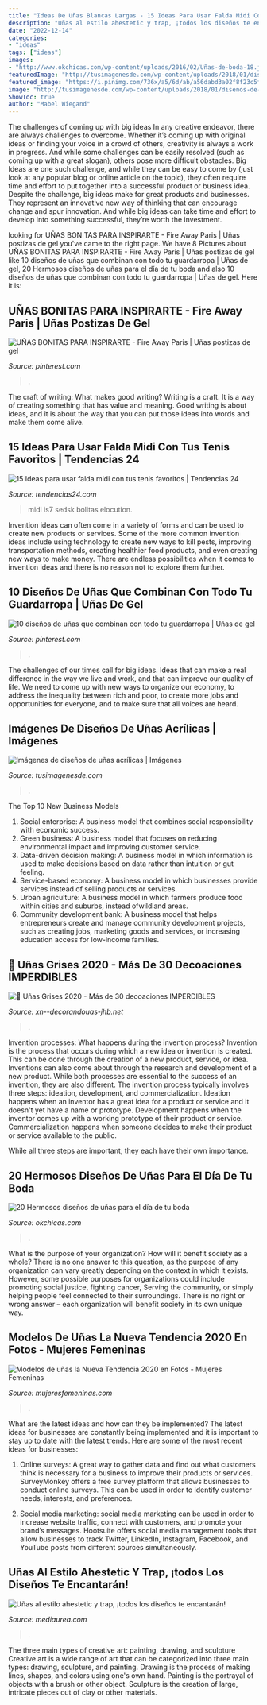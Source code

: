 ```yaml
---
title: "Ideas De Uñas Blancas Largas - 15 Ideas Para Usar Falda Midi Con Tus Tenis Favoritos"
description: "Uñas al estilo ahestetic y trap, ¡todos los diseños te encantarán!"
date: "2022-12-14"
categories:
- "ideas"
tags: ["ideas"]
images:
- "http://www.okchicas.com/wp-content/uploads/2016/02/Uñas-de-boda-18.jpg"
featuredImage: "http://tusimagenesde.com/wp-content/uploads/2018/01/disenos-de-unas-acrilicas-4.jpg"
featured_image: "https://i.pinimg.com/736x/a5/6d/ab/a56dabd3a02f8f23c5fbec111672d4e4.jpg"
image: "http://tusimagenesde.com/wp-content/uploads/2018/01/disenos-de-unas-acrilicas-4.jpg"
ShowToc: true
author: "Mabel Wiegand"
---
```



The challenges of coming up with big ideas
In any creative endeavor, there are always challenges to overcome. Whether it’s coming up with original ideas or finding your voice in a crowd of others, creativity is always a work in progress. And while some challenges can be easily resolved (such as coming up with a great slogan), others pose more difficult obstacles. Big Ideas are one such challenge, and while they can be easy to come by (just look at any popular blog or online article on the topic), they often require time and effort to put together into a successful product or business idea.
Despite the challenge, big ideas make for great products and businesses. They represent an innovative new way of thinking that can encourage change and spur innovation. And while big ideas can take time and effort to develop into something successful, they’re worth the investment.

	

		
looking for UÑAS BONITAS PARA INSPIRARTE - Fire Away Paris | Uñas postizas de gel you've came to the right page. We have 8 Pictures about UÑAS BONITAS PARA INSPIRARTE - Fire Away Paris | Uñas postizas de gel like 10 diseños de uñas que combinan con todo tu guardarropa | Uñas de gel, 20 Hermosos diseños de uñas para el día de tu boda and also 10 diseños de uñas que combinan con todo tu guardarropa | Uñas de gel. Here it is:
		
    
## UÑAS BONITAS PARA INSPIRARTE - Fire Away Paris | Uñas Postizas De Gel

<img loading=lazy src="https://i.pinimg.com/736x/36/8f/18/368f18bce67cec91304aacf0960f23a6.jpg" onerror="this.onerror=null;this.src='https://tse1.mm.bing.net/th?id=OIP.jUYhq8mSgs6mUMP5qS44DAHaNK&amp;pid=15.1';" alt="UÑAS BONITAS PARA INSPIRARTE - Fire Away Paris | Uñas postizas de gel">

_Source: pinterest.com_

>. 

	

The craft of writing: What makes good writing?
Writing is a craft. It is a way of creating something that has value and meaning. Good writing is about ideas, and it is about the way that you can put those ideas into words and make them come alive.

    
## 15 Ideas Para Usar Falda Midi Con Tus Tenis Favoritos | Tendencias 24

<img loading=lazy src="https://www.tendencias24.com/wp-content/uploads/2020/07/Ideas-para-combinar-faldas-midi-con-tenis-12-476x700-1.jpg" onerror="this.onerror=null;this.src='https://tse4.mm.bing.net/th?id=OIP.vf-8guA7OO8Iuflp3u9JGwHaK5&amp;pid=15.1';" alt="15 Ideas para usar falda midi con tus tenis favoritos | Tendencias 24">

_Source: tendencias24.com_

>midi is7 sedsk bolitas elocution. 

	

Invention ideas can often come in a variety of forms and can be used to create new products or services. Some of the more common invention ideas include using technology to create new ways to kill pests, improving transportation methods, creating healthier food products, and even creating new ways to make money. There are endless possibilities when it comes to invention ideas and there is no reason not to explore them further.

    
## 10 Diseños De Uñas Que Combinan Con Todo Tu Guardarropa | Uñas De Gel

<img loading=lazy src="https://i.pinimg.com/736x/a5/6d/ab/a56dabd3a02f8f23c5fbec111672d4e4.jpg" onerror="this.onerror=null;this.src='https://tse1.mm.bing.net/th?id=OIP.hlurWA3R4PpqyNEEif7uLAHaHa&amp;pid=15.1';" alt="10 diseños de uñas que combinan con todo tu guardarropa | Uñas de gel">

_Source: pinterest.com_

>. 

	

The challenges of our times call for big ideas. Ideas that can make a real difference in the way we live and work, and that can improve our quality of life. We need to come up with new ways to organize our economy, to address the inequality between rich and poor, to create more jobs and opportunities for everyone, and to make sure that all voices are heard.

    
## Imágenes De Diseños De Uñas Acrílicas | Imágenes

<img loading=lazy src="http://tusimagenesde.com/wp-content/uploads/2018/01/disenos-de-unas-acrilicas-4.jpg" onerror="this.onerror=null;this.src='https://tse4.mm.bing.net/th?id=OIP.DQc5cm8X70TJUbsraYklVQHaIy&amp;pid=15.1';" alt="Imágenes de diseños de uñas acrílicas | Imágenes">

_Source: tusimagenesde.com_

>. 

	

The Top 10 New Business Models
1. Social enterprise: A business model that combines social responsibility with economic success.
2. Green business: A business model that focuses on reducing environmental impact and improving customer service.
3. Data-driven decision making: A business model in which information is used to make decisions based on data rather than intuition or gut feeling.
4. Service-based economy: A business model in which businesses provide services instead of selling products or services. 
5. Urban agriculture: A business model in which farmers produce food within cities and suburbs, instead ofwildland areas. 
6. Community development bank: A business model that helps entrepreneurs create and manage community development projects, such as creating jobs, marketing goods and services, or increasing education access for low-income families.

    
## 🥇 Uñas Grises 2020 - Más De 30 Decoaciones IMPERDIBLES

<img loading=lazy src="https://xn--decorandouas-jhb.net/wp-content/uploads/2020/02/uñas-grises-mate-estampada-diente-de-leon.jpg" onerror="this.onerror=null;this.src='https://tse3.mm.bing.net/th?id=OIP.qzwzfGOMjfLoudtFez5aLwHaHa&amp;pid=15.1';" alt="🥇 Uñas Grises 2020 - Más de 30 decoaciones IMPERDIBLES">

_Source: xn--decorandouas-jhb.net_

>. 

	

Invention processes: What happens during the invention process?
Invention is the process that occurs during which a new idea or invention is created. This can be done through the creation of a new product, service, or idea. Inventions can also come about through the research and development of a new product. While both processes are essential to the success of an invention, they are also different. 
The invention process typically involves three steps: ideation, development, and commercialization. Ideation happens when an inventor has a great idea for a product or service and it doesn't yet have a name or prototype. Development happens when the inventor comes up with a working prototype of their product or service. Commercialization happens when someone decides to make their product or service available to the public. 

While all three steps are important, they each have their own importance.

    
## 20 Hermosos Diseños De Uñas Para El Día De Tu Boda

<img loading=lazy src="http://www.okchicas.com/wp-content/uploads/2016/02/Uñas-de-boda-18.jpg" onerror="this.onerror=null;this.src='https://tse2.mm.bing.net/th?id=OIP.ugyWJt4n2Roo6ImmKGgMNgHaHa&amp;pid=15.1';" alt="20 Hermosos diseños de uñas para el día de tu boda">

_Source: okchicas.com_

>. 

	

What is the purpose of your organization? How will it benefit society as a whole?
There is no one answer to this question, as the purpose of any organization can vary greatly depending on the context in which it exists. However, some possible purposes for organizations could include promoting social justice, fighting cancer, Serving the community, or simply helping people feel connected to their surroundings. There is no right or wrong answer – each organization will benefit society in its own unique way.

    
## Modelos De Uñas La Nueva Tendencia 2020 En Fotos - Mujeres Femeninas

<img loading=lazy src="https://www.mujeresfemeninas.com/imagenes/moda/modelos-uñas-2016-718x450.jpg" onerror="this.onerror=null;this.src='https://tse3.mm.bing.net/th?id=OIP.-3LJKY7yptbjznTG8v9qlAHaEp&amp;pid=15.1';" alt="Modelos de uñas la Nueva Tendencia 2020 en Fotos - Mujeres Femeninas">

_Source: mujeresfemeninas.com_

>. 

	

What are the latest ideas and how can they be implemented?
The latest ideas for businesses are constantly being implemented and it is important to stay up to date with the latest trends. Here are some of the most recent ideas for businesses:
1. Online surveys: A great way to gather data and find out what customers think is necessary for a business to improve their products or services. SurveyMonkey offers a free survey platform that allows businesses to conduct online surveys. This can be used in order to identify customer needs, interests, and preferences.

2. Social media marketing: social media marketing can be used in order to increase website traffic, connect with customers, and promote your brand’s messages. Hootsuite offers social media management tools that allow businesses to track Twitter, LinkedIn, Instagram, Facebook, and YouTube posts from different sources simultaneously.

    
## Uñas Al Estilo Ahestetic Y Trap, ¡todos Los Diseños Te Encantarán!

<img loading=lazy src="https://mediaurea.com/wp-content/uploads/2021/08/72bc4828f9254bec4c3ecb3dda55f2e1.jpeg" onerror="this.onerror=null;this.src='https://tse1.mm.bing.net/th?id=OIP._pmqWRaLoS51DwDs7Y5qgQHaJG&amp;pid=15.1';" alt="Uñas al estilo ahestetic y trap, ¡todos los diseños te encantarán!">

_Source: mediaurea.com_

>. 

	

The three main types of creative art: painting, drawing, and sculpture
Creative art is a wide range of art that can be categorized into three main types: drawing, sculpture, and painting. Drawing is the process of making lines, shapes, and colors using one's own hand. Painting is the portrayal of objects with a brush or other object. Sculpture is the creation of large, intricate pieces out of clay or other materials.

